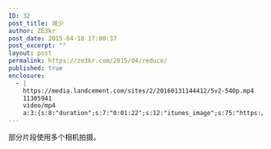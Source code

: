```yaml
---
ID: 32
post_title: 减少
author: ZE3kr
post_date: 2015-04-18 17:00:37
post_excerpt: ""
layout: post
permalink: https://ze3kr.com/2015/04/reduce/
published: true
enclosure:
  - |
    https://media.landcement.com/sites/2/20160131144412/5v2-540p.mp4
    11305941
    video/mp4
    a:3:{s:8:"duration";s:7:"0:01:22";s:12:"itunes_image";s:75:"https://media.landcement.com/sites/2/20160131141216/2015-04-18-1200x675.jpg";s:5:"image";s:75:"https://media.landcement.com/sites/2/20160131141216/2015-04-18-1200x675.jpg";}
---
```

部分片段使用多个相机拍摄。